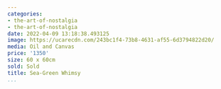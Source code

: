 ```yaml
---
categories:
- the-art-of-nostalgia
- the-art-of-nostalgia
date: 2022-04-09 13:18:38.493125
image: https://ucarecdn.com/243bc1f4-73b8-4631-af55-6d3794822d20/
media: Oil and Canvas
price: '1350'
size: 60 x 60cm
sold: Sold
title: Sea-Green Whimsy
...
```

